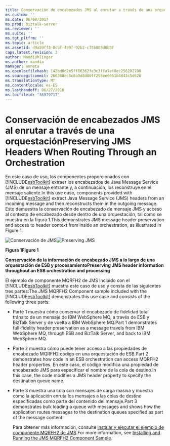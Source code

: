 ```yaml
---
title: Conservación de encabezados JMS al enrutar a través de una orquestación | Microsoft Docs
ms.custom: ''
ms.date: 06/08/2017
ms.prod: biztalk-server
ms.reviewer: ''
ms.suite: ''
ms.tgt_pltfrm: ''
ms.topic: article
ms.assetid: d9a59ff3-0cbf-499f-92b2-cf5b808d8b3f
caps.latest.revision: 3
author: MandiOhlinger
ms.author: mandia
manager: anneta
ms.openlocfilehash: 142bd0d2e5ff86362fe3c3ffa7ef8ec256202708
ms.sourcegitcommit: 266308ec5c6a9d8d80ff298ee6051b4843c5d626
ms.translationtype: MT
ms.contentlocale: es-ES
ms.lasthandoff: 06/27/2018
ms.locfileid: "36979717"
---
```

# <a name="preserving-jms-headers-when-routing-through-an-orchestration"></a><span data-ttu-id="ccdb4-102">Conservación de encabezados JMS al enrutar a través de una orquestación</span><span class="sxs-lookup"><span data-stu-id="ccdb4-102">Preserving JMS Headers When Routing Through an Orchestration</span></span>
<span data-ttu-id="ccdb4-103">En este caso de uso, los componentes proporcionados con [!INCLUDE[esbToolkit](../includes/esbtoolkit-md.md)] extraer los encabezados de Java Message Service (JMS) de un mensaje entrante y, a continuación, los reconstruye en el mensaje saliente.</span><span class="sxs-lookup"><span data-stu-id="ccdb4-103">In this use case, components provided with [!INCLUDE[esbToolkit](../includes/esbtoolkit-md.md)] extract Java Message Service (JMS) headers from an incoming message and then reconstructs them in the outgoing message.</span></span> <span data-ttu-id="ccdb4-104">Esto demuestra la conservación de encabezado de mensaje JMS y acceso al contexto de encabezado desde dentro de una orquestación, tal como se muestra en la figura 1.</span><span class="sxs-lookup"><span data-stu-id="ccdb4-104">This demonstrates JMS message header preservation and access to header context from inside an orchestration, as illustrated in Figure 1.</span></span>  
  
 <span data-ttu-id="ccdb4-105">![Conservación de JMS](../esb-toolkit/media/ch3-preservingjms.gif "Ch3-PreservingJMS")</span><span class="sxs-lookup"><span data-stu-id="ccdb4-105">![Preserving JMS](../esb-toolkit/media/ch3-preservingjms.gif "Ch3-PreservingJMS")</span></span>  
  
 <span data-ttu-id="ccdb4-106">**Figura 1**</span><span class="sxs-lookup"><span data-stu-id="ccdb4-106">**Figure 1**</span></span>  
  
 <span data-ttu-id="ccdb4-107">**Conservación de la información de encabezado JMS a lo largo de una orquestación de ESB y procesamiento**</span><span class="sxs-lookup"><span data-stu-id="ccdb4-107">**Preserving JMS header information throughout an ESB orchestration and processing**</span></span>  
  
 <span data-ttu-id="ccdb4-108">El ejemplo de componente MQRFH2 de JMS incluido con el [!INCLUDE[esbToolkit](../includes/esbtoolkit-md.md)] muestra este caso de uso y consta de las siguientes tres partes:</span><span class="sxs-lookup"><span data-stu-id="ccdb4-108">The JMS MQRFH2 Component sample included with the [!INCLUDE[esbToolkit](../includes/esbtoolkit-md.md)] demonstrates this use case and consists of the following three parts:</span></span>  
  
- <span data-ttu-id="ccdb4-109">Parte 1 muestra cómo conservar el encabezado de fidelidad total tránsito de un mensaje de IBM WebSphere MQ, a través de ESB y BizTalk Server y de vuelta a IBM WebSphere MQ.</span><span class="sxs-lookup"><span data-stu-id="ccdb4-109">Part 1 demonstrates full-fidelity header preservation as a message travels from IBM WebSphere MQ, through ESB and BizTalk Server, and back to IBM WebSphere MQ.</span></span>  
  
- <span data-ttu-id="ccdb4-110">Parte 2 muestra cómo puede tener acceso a las propiedades de encabezado MQRFH2 código en una orquestación de ESB.</span><span class="sxs-lookup"><span data-stu-id="ccdb4-110">Part 2 demonstrates how code in an ESB orchestration can access MQRFH2 header properties.</span></span> <span data-ttu-id="ccdb4-111">En este caso, el código modifica una propiedad de encabezado JMS para especificar el nombre de la cola de destino.</span><span class="sxs-lookup"><span data-stu-id="ccdb4-111">In this case, the code modifies a JMS header property to specify the destination queue name.</span></span>  
  
- <span data-ttu-id="ccdb4-112">Parte 3 muestra una cola con mensajes de carga masiva y muestra cómo la aplicación enruta los mensajes a las colas de destino especificadas como parte del contenido del mensaje.</span><span class="sxs-lookup"><span data-stu-id="ccdb4-112">Part 3 demonstrates bulk loading a queue with messages and shows how the application routes messages to the destination queues specified as part of the message content.</span></span>  
  
  <span data-ttu-id="ccdb4-113">Para obtener más información, consulte [instalar y ejecutar el ejemplo de componente MQRFH2 de JMS](../esb-toolkit/installing-and-running-the-jms-mqrfh2-component-sample.md).</span><span class="sxs-lookup"><span data-stu-id="ccdb4-113">For more information, see [Installing and Running the JMS MQRFH2 Component Sample](../esb-toolkit/installing-and-running-the-jms-mqrfh2-component-sample.md).</span></span>